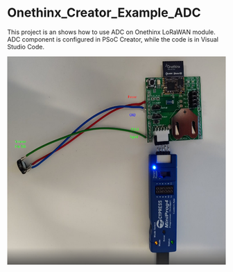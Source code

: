 # Onethinx_Creator_Example_ADC
This project is an shows how to use ADC on Onethinx LoRaWAN module. ADC component is configured in PSoC Creator, while the code is in Visual Studio Code.

<img src="Example_ADC.png?raw=true" height="480px">